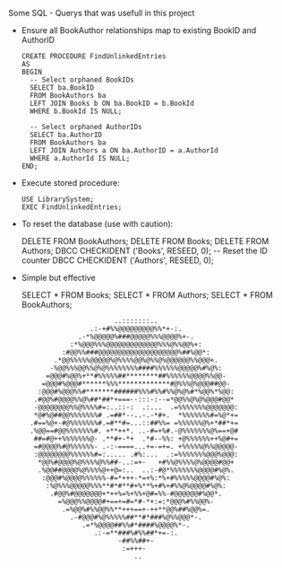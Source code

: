 Some SQL - Querys that was usefull in this project

- Ensure all BookAuthor relationships map to existing BookID and AuthorID

      CREATE PROCEDURE FindUnlinkedEntries
      AS
      BEGIN
        -- Select orphaned BookIDs
        SELECT ba.BookID 
        FROM BookAuthors ba 
        LEFT JOIN Books b ON ba.BookID = b.BookId
        WHERE b.BookId IS NULL;

        -- Select orphaned AuthorIDs
        SELECT ba.AuthorID 
        FROM BookAuthors ba 
        LEFT JOIN Authors a ON ba.AuthorID = a.AuthorId
        WHERE a.AuthorId IS NULL;
      END;

- Execute stored procedure:

      USE LibrarySystem;
      EXEC FindUnlinkedEntries;

- To reset the database (use with caution):

    DELETE FROM BookAuthors;
    DELETE FROM Books;
    DELETE FROM Authors;
    DBCC CHECKIDENT ('Books', RESEED, 0);  -- Reset the ID counter
    DBCC CHECKIDENT ('Authors', RESEED, 0);

- Simple but effective

    SELECT * FROM Books;
    SELECT * FROM Authors;
    SELECT * FROM BookAuthors;


                                                                          
                                                                      
                             ..:::::::..                              
                       .:-+#%%@@@@@@@@@%%*+-:.                        
                    .-*%@@@@@%###@@@@@%%%@@@@%+-.                     
                  :*%@@@%%%@@@@@@@@@@@@@%%%@%%@@%+:                   
                :#@@%%###@@@@@@@@@@@@@@@@@@@@%##%@@*:                 
              .*@@%%%%%@@@@@%@%%%%@@%@%%@%@@@@@@%%@@@+.               
             -%@@%%%@@%%@%@%%%%%%%%####%%%%%%@@@@@%#%@%:              
            =@@@#%@@%+**#%%%%%##********##%%%%%%@@@@%%@@-             
           =@@@#%@@@#******%%%*************#@%%%@%@@@##@@-            
          :@@@#%@@@%%#*******######%%%#%%#%%@%@%#*%@@%*%@@:           
         .#@@%#@@@@%%@%##*##*+===--:::-:--=*@@%%@%@%@@@#@@*           
         -@@@@@@@@%%@%%%%#=:..::-:  .:...  .=%%%%%%%@@@@@@@:          
         *@#%@##@@%%%%%%%# .=##*--..-.-*#+.  *%%%%%%%#=%@*+=          
        .#==%@+-#@%%%%%%%#.=#**#=...::##%%= =%%%%%%@%+*##*+=          
        .%@@==#@@%%%%%%%#. +**++*. ..-#=+%#.-@%%%%%%%@%==+@#          
         ##=#@++%%%%%%%@- .**#+-*+  .*#--%%: +@%%%%%%++%@#+=          
         =#@@@@%#@%%%%%%- .-:-====...+=-=+=. +%%%%%@%%@@@@@-          
         :@@@@@@@@%%%%%%#=:..... .#%:...  .:=%%%%%%%@@@%@@@:          
          *@@%#@@@@%@%%%%@%%##-..:=+-   +#%%@%%%%@%@@@@#@@+           
          .%@@##@@@@%@%%%%@++@=:..  ..:-#@*%%%%%%%@@@@#%@%.           
           :@@@#%@@@@%%%%%%-#=*+++-*=+%:*%+#%%%%%@@@@#%@%:            
            :%@%%%@@@@@%%%**#*#**#+%**%+#%+#%%@%@@@@#%@%:             
             .#@@%#@@@@@@@+*++%=%+%%+@#=%%-#@@@@@@#%@@*.              
               =%@@@%%@@@@#+==+=#=*#-*+:=:*@@@%#%%@@%-                
                .=%@@%#%%@@%%**+++==+-++**@@%##%@@%=.                 
                  .-#@@@#%@%%%%%##**#*###%@%%@@@*-.                   
                     .=*%@@@@##%%#*####%@@@@%*-.                      
                        .:-=**###%#%%##*+=-:.                         
                              -##%%##+-                               
                               :=+++-                                 
                                  ..            